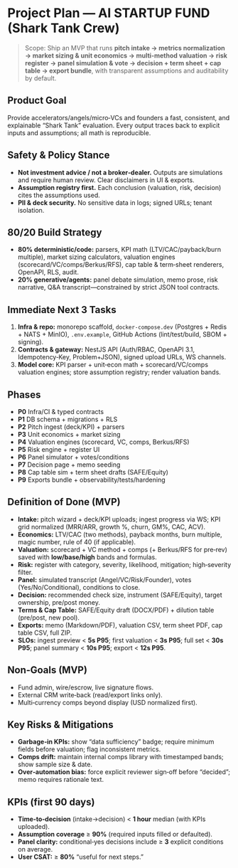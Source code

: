 # Project Plan — AI STARTUP FUND (Shark Tank Crew)

> Scope: Ship an MVP that runs **pitch intake → metrics normalization → market sizing & unit economics → multi‑method valuation → risk register → panel simulation & vote → decision + term sheet + cap table → export bundle**, with transparent assumptions and auditability by default.

## Product Goal
Provide accelerators/angels/micro‑VCs and founders a fast, consistent, and explainable “Shark Tank” evaluation. Every output traces back to explicit inputs and assumptions; all math is reproducible.

## Safety & Policy Stance
- **Not investment advice / not a broker‑dealer.** Outputs are simulations and require human review. Clear disclaimers in UI & exports.
- **Assumption registry first.** Each conclusion (valuation, risk, decision) cites the assumptions used.
- **PII & deck security.** No sensitive data in logs; signed URLs; tenant isolation.

## 80/20 Build Strategy
- **80% deterministic/code:** parsers, KPI math (LTV/CAC/payback/burn multiple), market sizing calculators, valuation engines (scorecard/VC/comps/Berkus/RFS), cap table & term‑sheet renderers, OpenAPI, RLS, audit.
- **20% generative/agents:** panel debate simulation, memo prose, risk narrative, Q&A transcript—constrained by strict JSON tool contracts.

## Immediate Next 3 Tasks
1) **Infra & repo:** monorepo scaffold, `docker-compose.dev` (Postgres + Redis + NATS + MinIO), `.env.example`, GitHub Actions (lint/test/build, SBOM + signing).
2) **Contracts & gateway:** NestJS API (Auth/RBAC, OpenAPI 3.1, Idempotency‑Key, Problem+JSON), signed upload URLs, WS channels.
3) **Model core:** KPI parser + unit‑econ math + scorecard/VC/comps valuation engines; store assumption registry; render valuation bands.

## Phases
- **P0** Infra/CI & typed contracts  
- **P1** DB schema + migrations + RLS  
- **P2** Pitch ingest (deck/KPI) + parsers  
- **P3** Unit economics + market sizing  
- **P4** Valuation engines (scorecard, VC, comps, Berkus/RFS)  
- **P5** Risk engine + register UI  
- **P6** Panel simulator + votes/conditions  
- **P7** Decision page + memo seeding  
- **P8** Cap table sim + term sheet drafts (SAFE/Equity)  
- **P9** Exports bundle + observability/tests/hardening

## Definition of Done (MVP)
- **Intake:** pitch wizard + deck/KPI uploads; ingest progress via WS; KPI grid normalized (MRR/ARR, growth %, churn, GM%, CAC, ACV).
- **Economics:** LTV/CAC (two methods), payback months, burn multiple, magic number, rule of 40 (if applicable).
- **Valuation:** scorecard + VC method + comps (+ Berkus/RFS for pre‑rev) saved with **low/base/high** bands and formulas.
- **Risk:** register with category, severity, likelihood, mitigation; high‑severity filter.
- **Panel:** simulated transcript (Angel/VC/Risk/Founder), votes (Yes/No/Conditional), conditions to close.
- **Decision:** recommended check size, instrument (SAFE/Equity), target ownership, pre/post money.
- **Terms & Cap Table:** SAFE/Equity draft (DOCX/PDF) + dilution table (pre/post, new pool).
- **Exports:** memo (Markdown/PDF), valuation CSV, term sheet PDF, cap table CSV, full ZIP.
- **SLOs:** ingest preview < **5s P95**; first valuation < **3s P95**; full set < **30s P95**; panel summary < **10s P95**; export < **12s P95**.

## Non‑Goals (MVP)
- Fund admin, wire/escrow, live signature flows.
- External CRM write‑back (read/export links only).
- Multi‑currency comps beyond display (USD normalized first).

## Key Risks & Mitigations
- **Garbage‑in KPIs:** show “data sufficiency” badge; require minimum fields before valuation; flag inconsistent metrics.
- **Comps drift:** maintain internal comps library with timestamped bands; show sample size & date.
- **Over‑automation bias:** force explicit reviewer sign‑off before “decided”; memo requires rationale text.

## KPIs (first 90 days)
- **Time‑to‑decision** (intake→decision) < **1 hour** median (with KPIs uploaded).
- **Assumption coverage** ≥ **90%** (required inputs filled or defaulted).
- **Panel clarity:** conditional‑yes decisions include ≥ **3** explicit conditions on average.
- **User CSAT:** ≥ **80%** “useful for next steps.”

